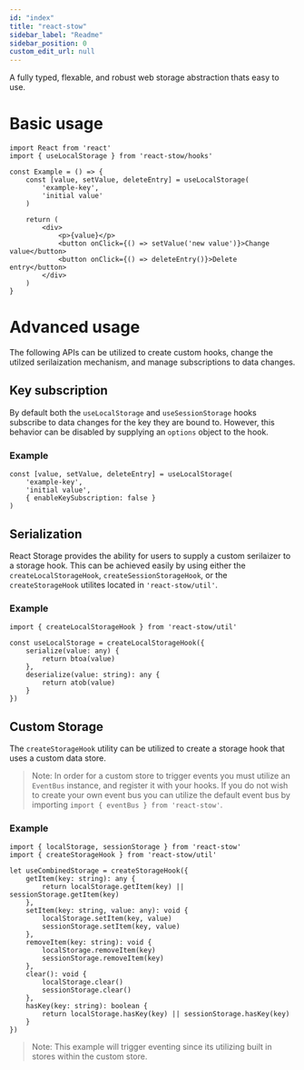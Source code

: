 ```yaml
---
id: "index"
title: "react-stow"
sidebar_label: "Readme"
sidebar_position: 0
custom_edit_url: null
---
```


A fully typed, flexable, and robust web storage abstraction thats easy to use.

# Basic usage

```
import React from 'react'
import { useLocalStorage } from 'react-stow/hooks'

const Example = () => {
	const [value, setValue, deleteEntry] = useLocalStorage(
		'example-key',
		'initial value'
	)

	return (
		<div>
			<p>{value}</p>
			<button onClick={() => setValue('new value')}>Change value</button>
			<button onClick={() => deleteEntry()}>Delete entry</button>
		</div>
	)
}
```

# Advanced usage

The following APIs can be utilized to create custom hooks, change the utilzed serilaization mechanism, and manage subscriptions to data changes.

## Key subscription

By default both the `useLocalStorage` and `useSessionStorage` hooks subscribe to data changes for the key they are bound to. However, this behavior can be disabled by supplying an `options` object to the hook.

### Example

```
const [value, setValue, deleteEntry] = useLocalStorage(
	'example-key',
	'initial value',
	{ enableKeySubscription: false }
)
```

## Serialization

React Storage provides the ability for users to supply a custom serilaizer to a storage hook.
This can be achieved easily by using either the `createLocalStorageHook`, `createSessionStorageHook`, or the `createStorageHook` utilites located in `'react-stow/util'`.

### Example

```
import { createLocalStorageHook } from 'react-stow/util'

const useLocalStorage = createLocalStorageHook({
	serialize(value: any) {
		return btoa(value)
	},
	deserialize(value: string): any {
		return atob(value)
	}
})
```

## Custom Storage

The `createStorageHook` utility can be utilized to create a storage hook that uses a custom data store.

> Note: In order for a custom store to trigger events you must utilize an `EventBus` instance, and register it with your hooks. If you do not wish to create your own event bus you can utilize the default event bus by importing `import { eventBus } from 'react-stow'`.

### Example

```
import { localStorage, sessionStorage } from 'react-stow'
import { createStorageHook } from 'react-stow/util'

let useCombinedStorage = createStorageHook({
	getItem(key: string): any {
		return localStorage.getItem(key) || sessionStorage.getItem(key)
	},
	setItem(key: string, value: any): void {
		localStorage.setItem(key, value)
		sessionStorage.setItem(key, value)
	},
	removeItem(key: string): void {
		localStorage.removeItem(key)
		sessionStorage.removeItem(key)
	},
	clear(): void {
		localStorage.clear()
		sessionStorage.clear()
	},
	hasKey(key: string): boolean {
		return localStorage.hasKey(key) || sessionStorage.hasKey(key)
	}
})
```

> Note: This example will trigger eventing since its utilizing built in stores within the custom store.
